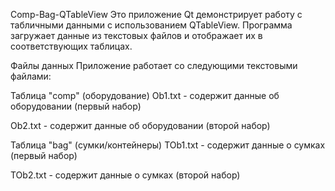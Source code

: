 Comp-Bag-QTableView
Это приложение Qt демонстрирует работу с табличными данными с использованием QTableView. Программа загружает данные из текстовых файлов и отображает их в соответствующих таблицах.

Файлы данных
Приложение работает со следующими текстовыми файлами:

Таблица "comp" (оборудование)
Ob1.txt - содержит данные об оборудовании (первый набор)

Ob2.txt - содержит данные об оборудовании (второй набор)

Таблица "bag" (сумки/контейнеры)
TOb1.txt - содержит данные о сумках (первый набор)

TOb2.txt - содержит данные о сумках (второй набор)
